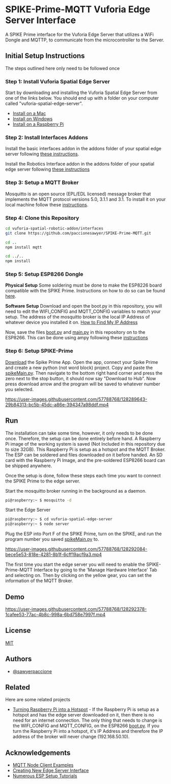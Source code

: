 # SPIKE-Prime-MQTT Vuforia Edge Server Interface

A SPIKE Prime interface for the Vuforia Edge Server that utilizes a WiFi Dongle and MQTTP, to communicate from the microcontroller to the Server.

## Initial Setup Instructions

The steps outlined here only need to be followed once

### Step 1: Install Vuforia Spatial Edge Server

Start by downloading and installing the Vuforia Spatial Edge Server from one of the links below. You should end up with a folder on your computer called "vuforia-spatial-edge-server".

- [Install on a Mac](https://spatialtoolbox.vuforia.com/docs/use/connect-to-the-physical-world/install-on-mac)
- [Install on Windows](https://spatialtoolbox.vuforia.com/docs/use/connect-to-the-physical-world/install-on-windows)
- [Install on a Raspberry Pi](https://spatialtoolbox.vuforia.com/docs/vuforia-spatial-edge-server/raspberry-pi)

### Step 2: Install Interfaces Addons

Install the basic interfaces addon in the addons folder of your spatial edge server following [these instructions](https://github.com/ptcrealitylab/vuforia-spatial-basic-interfaces-addon).

Install the Robotics Interface addon in the addons folder of your spatial edge server following [these instructions](https://github.com/PTC-Education/vuforia-spatial-robotic-addon)

### Step 3: Setup a MQTT Broker

Mosquitto is an open source (EPL/EDL licensed) message broker that implements the MQTT protocol versions 5.0, 3.1.1 and 3.1. To install it on your local machine follow these [instructions](https://mosquitto.org/download/).

### Step 4: Clone this Repository

```bash
cd vuforia-spatial-robotic-addon/interfaces
git clone https://github.com/paccionesawyer/SPIKE-Prime-MQTT.git

cd .. 
npm install mqtt

cd ../..
npm install
```

### Step 5: Setup ESP8266 Dongle

**Physical Setup** Some soldering must be done to make the ESP8226 board compatible with the SPIKE Prime. Instructions on how to do so can be found [here](https://quickest-palladium-2e9.notion.site/ESP8266-505d37c06286455887f8698031602e19).

**Software Setup** Download and open the boot.py in this repository, you will need to edit the WIFI_CONFIG and MQTT_CONFIG variables to match your setup. The address of the mosquitto broker is the local IP Address of whatever device you installed it on. [How to Find My IP Address](https://www.avast.com/c-how-to-find-ip-address)

Now, save the files [boot.py](https://github.com/paccionesawyer/SPIKE-Prime-MQTT/blob/d7ea3397c4a614615350d4f895d85d0aefc250ca/ESP8266%20MQTT-Client/boot.py) and [main.py](https://github.com/paccionesawyer/SPIKE-Prime-MQTT/blob/d7ea3397c4a614615350d4f895d85d0aefc250ca/ESP8266%20MQTT-Client/main.py) in this repository on to the ESP8266. This can be done using ampy following these [instructions](https://pythonforundergradengineers.com/upload-py-files-to-esp8266-running-micropython.html)

### Step 6: Setup SPIKE-Prime

[Download](https://education.lego.com/en-us/downloads/spike-prime/software) the Spike Prime App. Open the app, connect your Spike Prime and create a new python (not word block) project. Copy and paste the [spikeMain.py](https://github.com/paccionesawyer/SPIKE-Prime-MQTT/blob/d7ea3397c4a614615350d4f895d85d0aefc250ca/SPIKE-Prime/spikeMain.py). Then navigate to the bottom right hand corner and press the zero next to the stop button, it should now say "Download to Hub". Now press download arrow and the program will be saved to whatever number you selected.

<https://user-images.githubusercontent.com/57788768/128289643-29b84313-bc5b-45dc-a86e-394347a98ddf.mp4>

## Run

The installation can take some time, however, it only needs to be done once. Therefore, the setup can be done entirely before hand. A Raspberry Pi image of the working system is saved (Not Included in this repository due to size 32GB). This Raspberry Pi is setup as a hotspot and the MQTT Broker. The ESP can be soldered and files downloaded on it before handed. An SD card with the Raspberry Pi Image, and the pre-soldered ESP8266 board can be shipped anywhere.

Once the setup is done, follow these steps each time you want to connect the SPIKE Prime to the edge server.

Start the mosquitto broker running in the background as a daemon.

```bash
pi@raspberry:~ $ mosquitto -d
```

Start the Edge Server

```bash
pi@raspberry:~ $ cd vuforia-spatial-edge-server
pi@raspberry:~ $ node server
```

Plug the ESP into Port F of the SPIKE Prime, turn on the SPIKE, and run the program number you saved [spikeMain.py](https://github.com/paccionesawyer/SPIKE-Prime-MQTT/blob/d7ea3397c4a614615350d4f895d85d0aefc250ca/SPIKE-Prime/spikeMain.py) to.

<https://user-images.githubusercontent.com/57788768/128292084-bece5e53-818e-4281-8b1f-6cff19acf9a3.mp4>

The first time you start the edge server you will need to enable the SPIKE-Prime-MQTT Interface by going to the 'Manage Hardware Interface' Tab and selecting on. Then by clicking on the yellow gear, you can set the information of the MQTT Broker.

## Demo

<https://user-images.githubusercontent.com/57788768/128292378-1cafee53-77ac-4b8c-998a-6bd758e7997f.mp4>

## License

[MIT](https://choosealicense.com/licenses/mit/)

## Authors

- [@sawyerpaccione](https://github.com/paccionesawyer)

## Related

Here are some related projects

- [Turning Raspberry Pi into a Hotspot](https://github.com/PTC-Education/RaspberryPi-SpatialToolbox-WifiHotspot) - If the Raspberry Pi is setup as a hotspot and has the edge server downloaded on it, then there is no need for an internet connection. The only thing that needs to change is the WIFI_CONFIG and MQTT_CONFIG, on the ESP8266 [boot.py](https://github.com/paccionesawyer/SPIKE-Prime-MQTT/blob/d7ea3397c4a614615350d4f895d85d0aefc250ca/ESP8266%20MQTT-Client/boot.py). If you turn the Raspberry Pi into a hotspot, it's IP Address and therefore the IP address of the broker will never change (192.168.50.10).

## Acknowledgements

- [MQTT Node Client Examples](https://github.com/mqttjs/MQTT.js)
- [Creating New Edge Server Interface](https://spatialtoolbox.vuforia.com/docs/develop/hardware-interfaces)
- [Numerous ESP Setup Tutorials](https://randomnerdtutorials.com/)
